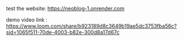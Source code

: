 test the website: https://neoblog-1.onrender.com


demo video link : https://www.loom.com/share/b923189d8c3649b19ae5dc3753fba56c?sid=1065f511-70de-4003-b82e-300d8a17d67c
